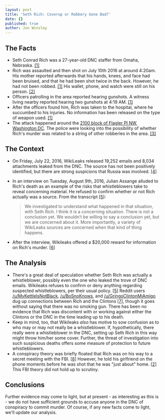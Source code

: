 ```yaml
---
layout: post
title: 'Seth Rich: Coverup or Robbery Gone Bad?'
date: {}
published: true
author: Jon Winsley
---
```


## The Facts ##

- Seth Conrad Rich was a 27-year-old DNC staffer from Omaha, Nebraska. [[1]](http://www.nbcwashington.com/news/local/Man-Shot-Killed-in-Northwest-DC-386316391.html)
- Rich was assaulted and then shot on July 10th 2016 at around 4:20am. His mother reported afterwards that his hands, knees, and face had been bruised, and that he had been shot twice in the back. However, he had not been robbed. [[1]](http://www.nbcwashington.com/news/local/Man-Shot-Killed-in-Northwest-DC-386316391.html) His wallet, phone, and watch were still on his person. [[2]](http://www.kmtv.com/news/local-news/parents-of-seth-rich-saddened-by-murder-of-son)
- Officers patrolling in the area reported hearing gunshots. A witness living nearby reported hearing two gunshots at 4:19 AM. [[1]](http://www.nbcwashington.com/news/local/Man-Shot-Killed-in-Northwest-DC-386316391.html)
- After the officers found him, Rich was taken to the hospital, where he succumbed to his injuries. No information has been released on the type of weapon used. [[1]](http://www.nbcwashington.com/news/local/Man-Shot-Killed-in-Northwest-DC-386316391.html)
- The attack happened around the [2100 block of Flagler Pl NW, Washington DC](https://www.google.com/maps/place/2100+Flagler+Pl+NW,+Washington,+DC+20001/@38.9086044,-77.1218869,12z/data=!4m5!3m4!1s0x89b7b7f9247b99c7:0x11b996f82b5c982!8m2!3d38.918245!4d-77.013777). The police were looking into the possibility of whether Rich's murder was related to a string of other robberies in the area. [[3]](http://www.wusa9.com/news/local/dc/dc-man-fatally-shot-investigation-underway/269559837)

## The Context ##

- On Friday, July 22, 2016, WikiLeaks released 19,252 emails and 8,034 attachments leaked from the DNC. The source has not been positively identified, but there are strong suspicions that Russia was involved. [[4]](http://www.nytimes.com/2016/07/27/us/politics/spy-agency-consensus-grows-that-russia-hacked-dnc.html)
- In an interview on Tuesday, August 9th, 2016, Julian Assange alluded to Rich's death as an example of the risks that whistleblowers take to reveal concerning material. He refused to confirm whether or not Rich actually was a source. From the transcript [[5]](http://heavy.com/news/2016/08/seth-rich-julian-assange-source-wikileaks-wiki-dnc-emails-death-murder-reward-video-interview-hillary-clinton-shawn-lucas/): 

	> We investigated to understand what happened in that situation, with Seth Rich. I think it is a concerning situation. There is not a conclusion yet. We wouldn’t be willing to say a conclusion yet, but we are concerned about it. More importantly, a variety of WikiLeaks sources are concerned when that kind of thing happens.

- After the interview, Wikileaks offered a $20,000 reward for information on Rich's murder. [[6]](http://www.foxnews.com/politics/2016/08/10/assange-implies-murdered-dnc-staffer-was-wikileaks-source.html)

## The Analysis ##

- There's a great deal of speculation whether Seth Rich was actually a whistleblower, possibly even the one who leaked the trove of DNC emails. Wikileaks refuses to confirm or deny anything regarding suspected whistleblowers, per their usual policy. [[5]](http://heavy.com/news/2016/08/seth-rich-julian-assange-source-wikileaks-wiki-dnc-emails-death-murder-reward-video-interview-hillary-clinton-shawn-lucas/) Reddit users [/u/MyKettleIsNotBlack](https://reddit.com/u/MyKettleIsNotBlack), [/u/BoSnoKnows](https://reddit.com/u/BoSnoKnows), and [/u/GringoClintonMiAmigo](https://reddit.com/u/GringoClintonMiAmigo) dug up connections between Rich and the Clintons [[7]](https://www.reddit.com/r/The_Donald/comments/4uua1j/dnc_data_director_seth_rich_was_likely/), though it goes without saying that there was no smoking gun. There has been no evidence that Rich was discontent with or working against either the Clintons or the DNC in the time leading up to his death.
- Keep in mind, too, that Wikileaks _also_ has motive to sow confusion as to who may or may not really be a whistleblower. If, hypothetically, there really were a whistleblower in the DNC, setting up Seth Rich in this way might throw him/her some cover. Further, the threat of investigation into such suspicious deaths offers some measure of protection to future whistleblowers.
- A conspiracy theory was briefly floated that Rich was on his way to a secret meeting with the FBI. [[8]](http://www.whatdoesitmean.com/index2071.htm) However, he told his girlfriend on the phone moments before he was shot that he was "just about" home. [[2]](http://www.kmtv.com/news/local-news/parents-of-seth-rich-saddened-by-murder-of-son) This FBI theory did not hold up to scrutiny.

## Conclusions ##

Further evidence may come to light, but at present - as interesting as this is - we do not have sufficient grounds to accuse anyone in the DNC of conspiracy to commit murder. Of course, if any new facts come to light, we'll update our analysis.
